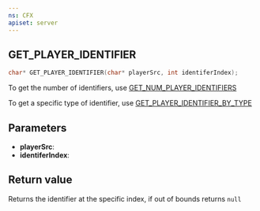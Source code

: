 ```yaml
---
ns: CFX
apiset: server
---
```

## GET_PLAYER_IDENTIFIER

```c
char* GET_PLAYER_IDENTIFIER(char* playerSrc, int identiferIndex);
```

To get the number of identifiers, use [GET_NUM_PLAYER_IDENTIFIERS](?_0xFF7F66AB)

To get a specific type of identifier, use [GET_PLAYER_IDENTIFIER_BY_TYPE](?_0xA61C8FC6)

## Parameters
* **playerSrc**: 
* **identiferIndex**: 

## Return value
Returns the identifier at the specific index, if out of bounds returns `null`

